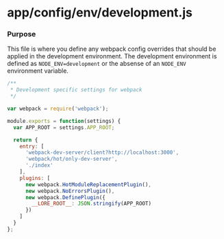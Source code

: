 # app/config/env/development.js

### Purpose

This file is where you define any webpack config overrides that should be applied in the development environment. The
development environment is defined as `NODE_ENV=development` or the absense of an `NODE_ENV` environment variable.

```js
/**
 * Development specific settings for webpack
 */

var webpack = require('webpack');

module.exports = function(settings) {
  var APP_ROOT = settings.APP_ROOT;

  return {
    entry: [
      'webpack-dev-server/client?http://localhost:3000',
      'webpack/hot/only-dev-server',
      './index'
    ],
    plugins: [
      new webpack.HotModuleReplacementPlugin(),
      new webpack.NoErrorsPlugin(),
      new webpack.DefinePlugin({
        __LORE_ROOT__: JSON.stringify(APP_ROOT)
      })
    ]
  }
};
```
